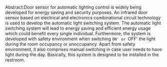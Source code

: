 Abstract:Door sensor for automatic lighting control is widely being developed for energy saving and security purposes. An infrared door sensor based on electrical and electronics combinational circuit technology is used to develop the automatic light switching system. The automatic light switching system will lead to energy saving and efficient energy usage which could benefit every single individual. Furthermore, the system is developed with safety environment when switching `ON' or `OFF' the light during the room occupancy or unoccupancy. Apart from safety environment, it also comprises manual switching in case user needs to have light during the day. Basically, this system is designed to be installed in the restroom.
